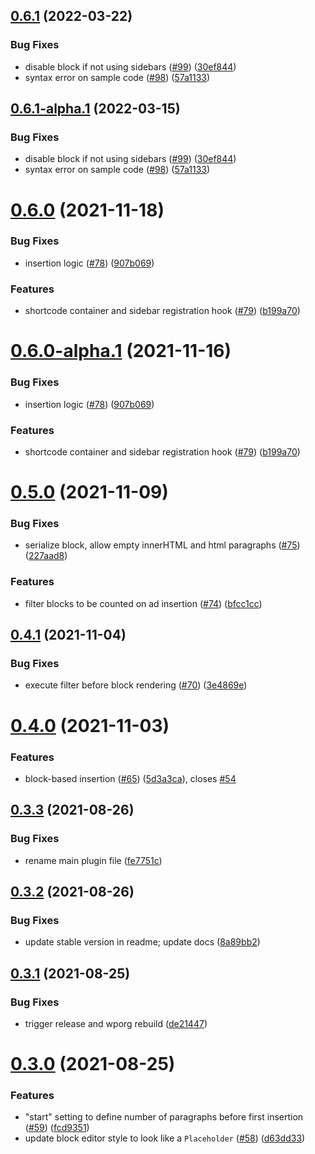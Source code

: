 ## [0.6.1](https://github.com/Automattic/super-cool-ad-inserter-plugin/compare/v0.6.0...v0.6.1) (2022-03-22)


### Bug Fixes

* disable block if not using sidebars ([#99](https://github.com/Automattic/super-cool-ad-inserter-plugin/issues/99)) ([30ef844](https://github.com/Automattic/super-cool-ad-inserter-plugin/commit/30ef8446f3680ccc1645c6336632899bee520565))
* syntax error on sample code ([#98](https://github.com/Automattic/super-cool-ad-inserter-plugin/issues/98)) ([57a1133](https://github.com/Automattic/super-cool-ad-inserter-plugin/commit/57a11337656ee0a7fa5486794fa5af72ea5af265))

## [0.6.1-alpha.1](https://github.com/Automattic/super-cool-ad-inserter-plugin/compare/v0.6.0...v0.6.1-alpha.1) (2022-03-15)


### Bug Fixes

* disable block if not using sidebars ([#99](https://github.com/Automattic/super-cool-ad-inserter-plugin/issues/99)) ([30ef844](https://github.com/Automattic/super-cool-ad-inserter-plugin/commit/30ef8446f3680ccc1645c6336632899bee520565))
* syntax error on sample code ([#98](https://github.com/Automattic/super-cool-ad-inserter-plugin/issues/98)) ([57a1133](https://github.com/Automattic/super-cool-ad-inserter-plugin/commit/57a11337656ee0a7fa5486794fa5af72ea5af265))

# [0.6.0](https://github.com/Automattic/super-cool-ad-inserter-plugin/compare/v0.5.0...v0.6.0) (2021-11-18)


### Bug Fixes

* insertion logic ([#78](https://github.com/Automattic/super-cool-ad-inserter-plugin/issues/78)) ([907b069](https://github.com/Automattic/super-cool-ad-inserter-plugin/commit/907b06920d53c67c95893ea0f55a7116aba98dff))


### Features

* shortcode container and sidebar registration hook ([#79](https://github.com/Automattic/super-cool-ad-inserter-plugin/issues/79)) ([b199a70](https://github.com/Automattic/super-cool-ad-inserter-plugin/commit/b199a70692d6c21070d0e0d2c14611237603d3c3))

# [0.6.0-alpha.1](https://github.com/Automattic/super-cool-ad-inserter-plugin/compare/v0.5.0...v0.6.0-alpha.1) (2021-11-16)


### Bug Fixes

* insertion logic ([#78](https://github.com/Automattic/super-cool-ad-inserter-plugin/issues/78)) ([907b069](https://github.com/Automattic/super-cool-ad-inserter-plugin/commit/907b06920d53c67c95893ea0f55a7116aba98dff))


### Features

* shortcode container and sidebar registration hook ([#79](https://github.com/Automattic/super-cool-ad-inserter-plugin/issues/79)) ([b199a70](https://github.com/Automattic/super-cool-ad-inserter-plugin/commit/b199a70692d6c21070d0e0d2c14611237603d3c3))

# [0.5.0](https://github.com/Automattic/super-cool-ad-inserter-plugin/compare/v0.4.1...v0.5.0) (2021-11-09)


### Bug Fixes

* serialize block, allow empty innerHTML and html paragraphs ([#75](https://github.com/Automattic/super-cool-ad-inserter-plugin/issues/75)) ([227aad8](https://github.com/Automattic/super-cool-ad-inserter-plugin/commit/227aad86d0ad64520b5490d46c2fbf49fc59bf82))


### Features

* filter blocks to be counted on ad insertion ([#74](https://github.com/Automattic/super-cool-ad-inserter-plugin/issues/74)) ([bfcc1cc](https://github.com/Automattic/super-cool-ad-inserter-plugin/commit/bfcc1cc7372eb94281cc9b1051da3785b74d2c16))

## [0.4.1](https://github.com/Automattic/super-cool-ad-inserter-plugin/compare/v0.4.0...v0.4.1) (2021-11-04)


### Bug Fixes

* execute filter before block rendering ([#70](https://github.com/Automattic/super-cool-ad-inserter-plugin/issues/70)) ([3e4869e](https://github.com/Automattic/super-cool-ad-inserter-plugin/commit/3e4869e231230b03d075bf2111fb969c12504cad))

# [0.4.0](https://github.com/Automattic/super-cool-ad-inserter-plugin/compare/v0.3.3...v0.4.0) (2021-11-03)


### Features

* block-based insertion ([#65](https://github.com/Automattic/super-cool-ad-inserter-plugin/issues/65)) ([5d3a3ca](https://github.com/Automattic/super-cool-ad-inserter-plugin/commit/5d3a3ca6e08a46f915519e8c1468904ebfc6a62a)), closes [#54](https://github.com/Automattic/super-cool-ad-inserter-plugin/issues/54)

## [0.3.3](https://github.com/Automattic/super-cool-ad-inserter-plugin/compare/v0.3.2...v0.3.3) (2021-08-26)


### Bug Fixes

* rename main plugin file ([fe7751c](https://github.com/Automattic/super-cool-ad-inserter-plugin/commit/fe7751c29f10d60ab5eeb3efe724251d12625aaf))

## [0.3.2](https://github.com/Automattic/super-cool-ad-inserter-plugin/compare/v0.3.1...v0.3.2) (2021-08-26)


### Bug Fixes

* update stable version in readme; update docs ([8a89bb2](https://github.com/Automattic/super-cool-ad-inserter-plugin/commit/8a89bb23b7b9784218413a11132e1dd8f6e7f614))

## [0.3.1](https://github.com/Automattic/super-cool-ad-inserter-plugin/compare/v0.3.0...v0.3.1) (2021-08-25)


### Bug Fixes

* trigger release and wporg rebuild ([de21447](https://github.com/Automattic/super-cool-ad-inserter-plugin/commit/de21447d58434899ee5c159e9e50779a7dee93b6))

# [0.3.0](https://github.com/Automattic/super-cool-ad-inserter-plugin/compare/v0.2.1...v0.3.0) (2021-08-25)


### Features

* "start" setting to define number of paragraphs before first insertion ([#59](https://github.com/Automattic/super-cool-ad-inserter-plugin/issues/59)) ([fcd9351](https://github.com/Automattic/super-cool-ad-inserter-plugin/commit/fcd93518bc0af5d6683b9540c4f11bae1c17e83c))
* update block editor style to look like a `Placeholder` ([#58](https://github.com/Automattic/super-cool-ad-inserter-plugin/issues/58)) ([d63dd33](https://github.com/Automattic/super-cool-ad-inserter-plugin/commit/d63dd33a95d6c0ee79695de276f0dd4bcd89083e))
